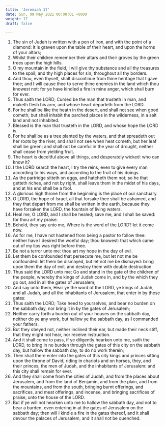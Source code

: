 ```yaml
---
title: 'Jeremiah 17'
date: Sun, 09 May 2021 00:00:01 +0000
weight: 17
draft: false
  
---
```


1. The sin of Judah is written with a pen of iron, and with the point of a diamond: it is graven upon the table of their heart, and upon the horns of your altars;
2. Whilst their children remember their altars and their groves by the green trees upon the high hills.
3. O my mountain in the field, I will give thy substance and all thy treasures to the spoil, and thy high places for sin, throughout all thy borders.
4. And thou, even thyself, shalt discontinue from thine heritage that I gave thee; and I will cause thee to serve thine enemies in the land which thou knowest not: for ye have kindled a fire in mine anger, which shall burn for ever.
5. Thus saith the LORD; Cursed be the man that trusteth in man, and maketh flesh his arm, and whose heart departeth from the LORD.
6. For he shall be like the heath in the desert, and shall not see when good cometh; but shall inhabit the parched places in the wilderness, in a salt land and not inhabited.
7. Blessed is the man that trusteth in the LORD, and whose hope the LORD is.
8. For he shall be as a tree planted by the waters, and that spreadeth out her roots by the river, and shall not see when heat cometh, but her leaf shall be green; and shall not be careful in the year of drought, neither shall cease from yielding fruit.
9. The heart is deceitful above all things, and desperately wicked: who can know it?
10. I the LORD search the heart, I try the reins, even to give every man according to his ways, and according to the fruit of his doings.
11. As the partridge sitteth on eggs, and hatcheth them not; so he that getteth riches, and not by right, shall leave them in the midst of his days, and at his end shall be a fool.
12. A glorious high throne from the beginning is the place of our sanctuary.
13. O LORD, the hope of Israel, all that forsake thee shall be ashamed, and they that depart from me shall be written in the earth, because they have forsaken the LORD, the fountain of living waters.
14. Heal me, O LORD, and I shall be healed; save me, and I shall be saved: for thou art my praise.
15. Behold, they say unto me, Where is the word of the LORD? let it come now.
16. As for me, I have not hastened from being a pastor to follow thee: neither have I desired the woeful day; thou knowest: that which came out of my lips was right before thee.
17. Be not a terror unto me: thou art my hope in the day of evil.
18. Let them be confounded that persecute me, but let not me be confounded: let them be dismayed, but let not me be dismayed: bring upon them the day of evil, and destroy them with double destruction.
19. Thus said the LORD unto me; Go and stand in the gate of the children of the people, whereby the kings of Judah come in, and by the which they go out, and in all the gates of Jerusalem;
20. And say unto them, Hear ye the word of the LORD, ye kings of Judah, and all Judah, and all the inhabitants of Jerusalem, that enter in by these gates:
21. Thus saith the LORD; Take heed to yourselves, and bear no burden on the sabbath day, nor bring it in by the gates of Jerusalem;
22. Neither carry forth a burden out of your houses on the sabbath day, neither do ye any work, but hallow ye the sabbath day, as I commanded your fathers.
23. But they obeyed not, neither inclined their ear, but made their neck stiff, that they might not hear, nor receive instruction.
24. And it shall come to pass, if ye diligently hearken unto me, saith the LORD, to bring in no burden through the gates of this city on the sabbath day, but hallow the sabbath day, to do no work therein;
25. Then shall there enter into the gates of this city kings and princes sitting upon the throne of David, riding in chariots and on horses, they, and their princes, the men of Judah, and the inhabitants of Jerusalem: and this city shall remain for ever.
26. And they shall come from the cities of Judah, and from the places about Jerusalem, and from the land of Benjamin, and from the plain, and from the mountains, and from the south, bringing burnt offerings, and sacrifices, and meat offerings, and incense, and bringing sacrifices of praise, unto the house of the LORD.
27. But if ye will not hearken unto me to hallow the sabbath day, and not to bear a burden, even entering in at the gates of Jerusalem on the sabbath day; then will I kindle a fire in the gates thereof, and it shall devour the palaces of Jerusalem, and it shall not be quenched.
